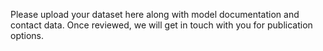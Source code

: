 Please upload your dataset here along with model documentation and contact data. Once reviewed, we will get in touch with you for publication options.